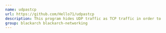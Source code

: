```yaml
---
name: udpastcp
url: https://github.com/Hello71/udpastcp
description: This program hides UDP traffic as TCP traffic in order to bypass certain firewalls.
group: blackarch blackarch-networking
---
```

